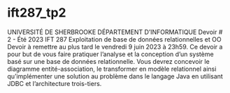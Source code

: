 # ift287_tp2
UNIVERSITÉ DE SHERBROOKE
DÉPARTEMENT D’INFORMATIQUE
Devoir # 2 - Été 2023
IFT 287
Exploitation de base de données relationnelles et OO
Devoir à remettre au plus tard le vendredi 9 juin 2023 à 23h59.
Ce devoir a pour but de vous faire pratiquer l’analyse et la conception d’un
système basé sur une base de données relationnelle. Vous devrez concevoir
le diagramme entité-association, le transformer en modèle relationnel ainsi
qu’implémenter une solution au problème dans le langage Java en utilisant
JDBC et l’architecture trois-tiers.
